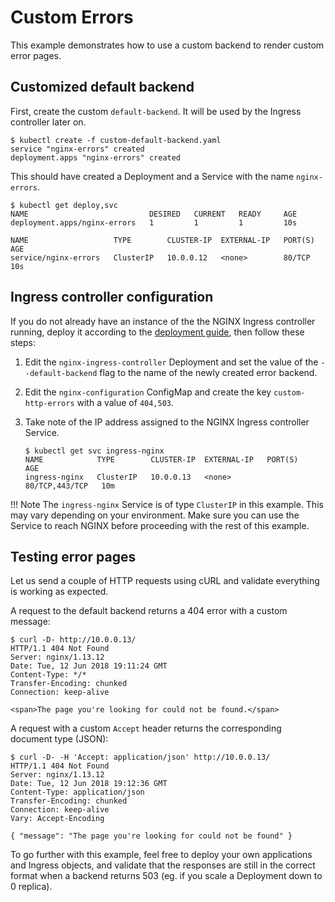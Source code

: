 # Custom Errors

This example demonstrates how to use a custom backend to render custom error pages.

## Customized default backend

First, create the custom `default-backend`. It will be used by the Ingress controller later on.

```
$ kubectl create -f custom-default-backend.yaml
service "nginx-errors" created
deployment.apps "nginx-errors" created
```

This should have created a Deployment and a Service with the name `nginx-errors`.

```
$ kubectl get deploy,svc
NAME                           DESIRED   CURRENT   READY     AGE
deployment.apps/nginx-errors   1         1         1         10s

NAME                   TYPE        CLUSTER-IP  EXTERNAL-IP   PORT(S)   AGE
service/nginx-errors   ClusterIP   10.0.0.12   <none>        80/TCP    10s
```

## Ingress controller configuration

If you do not already have an instance of the the NGINX Ingress controller running, deploy it according to the
[deployment guide][deploy], then follow these steps:

1. Edit the `nginx-ingress-controller` Deployment and set the value of the `--default-backend` flag to the name of the
   newly created error backend.

2. Edit the `nginx-configuration` ConfigMap and create the key `custom-http-errors` with a value of `404,503`.

3. Take note of the IP address assigned to the NGINX Ingress controller Service.
    ```
    $ kubectl get svc ingress-nginx
    NAME            TYPE        CLUSTER-IP  EXTERNAL-IP   PORT(S)          AGE
    ingress-nginx   ClusterIP   10.0.0.13   <none>        80/TCP,443/TCP   10m
    ```

!!! Note
    The `ingress-nginx` Service is of type `ClusterIP` in this example. This may vary depending on your environment.
    Make sure you can use the Service to reach NGINX before proceeding with the rest of this example.

[deploy]: ../../../deploy/

## Testing error pages

Let us send a couple of HTTP requests using cURL and validate everything is working as expected.

A request to the default backend returns a 404 error with a custom message:

```
$ curl -D- http://10.0.0.13/
HTTP/1.1 404 Not Found
Server: nginx/1.13.12
Date: Tue, 12 Jun 2018 19:11:24 GMT
Content-Type: */*
Transfer-Encoding: chunked
Connection: keep-alive

<span>The page you're looking for could not be found.</span>
```

A request with a custom `Accept` header returns the corresponding document type (JSON):

```
$ curl -D- -H 'Accept: application/json' http://10.0.0.13/
HTTP/1.1 404 Not Found
Server: nginx/1.13.12
Date: Tue, 12 Jun 2018 19:12:36 GMT
Content-Type: application/json
Transfer-Encoding: chunked
Connection: keep-alive
Vary: Accept-Encoding

{ "message": "The page you're looking for could not be found" }
```

To go further with this example, feel free to deploy your own applications and Ingress objects, and validate that the
responses are still in the correct format when a backend returns 503 (eg. if you scale a Deployment down to 0 replica).
